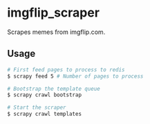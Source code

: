 # imgflip_scraper
Scrapes memes from imgflip.com.

## Usage
```sh
# First feed pages to process to redis
$ scrapy feed 5 # Number of pages to process

# Bootstrap the template queue
$ scrapy crawl bootstrap

# Start the scraper
$ scrapy crawl templates
```